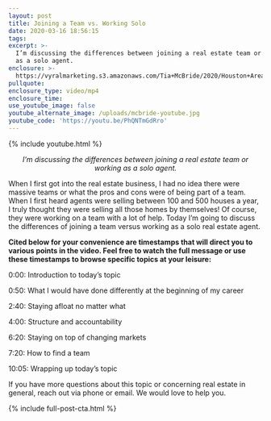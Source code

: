 ```yaml
---
layout: post
title: Joining a Team vs. Working Solo
date: 2020-03-16 18:56:15
tags:
excerpt: >-
  I’m discussing the differences between joining a real estate team or working
  as a solo agent.
enclosure: >-
  https://vyralmarketing.s3.amazonaws.com/Tia+McBride/2020/Houston+Area+Real+Estate-+team+vs+solo.mp4
pullquote:
enclosure_type: video/mp4
enclosure_time:
use_youtube_image: false
youtube_alternate_image: /uploads/mcbride-youtube.jpg
youtube_code: 'https://youtu.be/PhQNTmGdRro'
---
```


{% include youtube.html %}

<p style="text-align: center;"><em>I’m discussing the differences between joining a real estate team or working as a solo agent.</em></p>

When I first got into the real estate business, I had no idea there were massive teams or what the pros and cons were of being part of a team. When I first heard agents were selling between 100 and 500 houses a year, I truly thought they were selling all those homes by themselves\! Of course, they were working on a team with a lot of help. Today I’m going to discuss the differences of joining a team versus working as a solo real estate agent.

**Cited below for your convenience are timestamps that will direct you to various points in the video. Feel free to watch the full message or use these timestamps to browse specific topics at your leisure:&nbsp;**

0:00: Introduction to today’s topic

0:50: What I would have done differently at the beginning of my career

2:40: Staying afloat no matter what

4:00: Structure and accountability&nbsp;

6:20: Staying on top of changing markets

7:20: How to find a team

10:05: Wrapping up today’s topic

If you have more questions about this topic or concerning real estate in general, reach out via phone or email. We would love to help you.&nbsp;

{% include full-post-cta.html %}